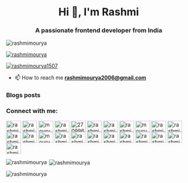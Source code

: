 <h1 align="center">Hi 👋, I'm Rashmi</h1>
<h3 align="center">A passionate frontend developer from India</h3>

<p align="left"> <img src="https://komarev.com/ghpvc/?username=rashmimourya&label=Profile%20views&color=0e75b6&style=flat" alt="rashmimourya" /> </p>

<p align="left"> <a href="https://github.com/ryo-ma/github-profile-trophy"><img src="https://github-profile-trophy.vercel.app/?username=rashmimourya" alt="rashmimourya" /></a> </p>

<p align="left"> <a href="https://twitter.com/mourya__rashmi" target="blank"><img src="https://img.shields.io/twitter/follow/mourya__rashmi?logo=twitter&style=for-the-badge" alt="rashmimourya1507" /></a> </p>

- 📫 How to reach me **rashmimourya2006@gmail.com**

### Blogs posts
<!-- BLOG-POST-LIST:START -->
<!-- BLOG-POST-LIST:END -->

<h3 align="left">Connect with me:</h3>
<p align="left">
<a href="https://codepen.io/rashmimourya" target="blank"><img align="center" src="https://raw.githubusercontent.com/rahuldkjain/github-profile-readme-generator/master/src/images/icons/Social/codepen.svg" alt="rashmimourya" height="30" width="40" /></a>
<a href="https://dev.to/rashmimourya" target="blank"><img align="center" src="https://raw.githubusercontent.com/rahuldkjain/github-profile-readme-generator/master/src/images/icons/Social/devto.svg" alt="rashmimourya" height="30" width="40" /></a>
<a href="https://twitter.com/mourya__rashmi" target="blank"><img align="center" src="https://raw.githubusercontent.com/rahuldkjain/github-profile-readme-generator/master/src/images/icons/Social/twitter.svg" alt="mourya__rashmi" height="30" width="40" /></a>
<a href="https://linkedin.com/in/rashmimourya" target="blank"><img align="center" src="https://raw.githubusercontent.com/rahuldkjain/github-profile-readme-generator/master/src/images/icons/Social/linked-in-alt.svg" alt="rashmimourya" height="30" width="40" /></a>
<a href="https://stackoverflow.com/users/27099691" target="blank"><img align="center" src="https://raw.githubusercontent.com/rahuldkjain/github-profile-readme-generator/master/src/images/icons/Social/stack-overflow.svg" alt="27099691" height="30" width="40" /></a>
<a href="https://codesandbox.io/u/rashmimourya" target="blank"><img align="center" src="https://raw.githubusercontent.com/rahuldkjain/github-profile-readme-generator/master/src/images/icons/Social/codesandbox.svg" alt="rashmimourya" height="30" width="40" /></a>
<a href="https://kaggle.com/rashmimourya" target="blank"><img align="center" src="https://raw.githubusercontent.com/rahuldkjain/github-profile-readme-generator/master/src/images/icons/Social/kaggle.svg" alt="rashmimourya" height="30" width="40" /></a>
<a href="https://facebook.com/rashmimourya1507" target="blank"><img align="center" src="https://raw.githubusercontent.com/rahuldkjain/github-profile-readme-generator/master/src/images/icons/Social/facebook.svg" alt="rashmimourya1507" height="30" width="40" /></a>
<a href="https://instagram.com/mourya__rashmi" target="blank"><img align="center" src="https://raw.githubusercontent.com/rahuldkjain/github-profile-readme-generator/master/src/images/icons/Social/instagram.svg" alt="mourya__rashmi" height="30" width="40" /></a>
<a href="https://dribbble.com/rashmimourya" target="blank"><img align="center" src="https://raw.githubusercontent.com/rahuldkjain/github-profile-readme-generator/master/src/images/icons/Social/dribbble.svg" alt="rashmimourya" height="30" width="40" /></a>
<a href="https://www.behance.net/rashmi_mourya" target="blank"><img align="center" src="https://raw.githubusercontent.com/rahuldkjain/github-profile-readme-generator/master/src/images/icons/Social/behance.svg" alt="rashmi_mourya" height="30" width="40" /></a>
<a href="https://hashnode.com/@rashmimourya" target="blank"><img align="center" src="https://raw.githubusercontent.com/rahuldkjain/github-profile-readme-generator/master/src/images/icons/Social/hashnode.svg" alt="rashmimourya" height="30" width="40" /></a>
<a href="https://medium.com/@rashmimourya" target="blank"><img align="center" src="https://raw.githubusercontent.com/rahuldkjain/github-profile-readme-generator/master/src/images/icons/Social/medium.svg" alt="rashmimourya" height="30" width="40" /></a>
<a href="https://www.youtube.com/@mourya__rashmi" target="blank"><img align="center" src="https://raw.githubusercontent.com/rahuldkjain/github-profile-readme-generator/master/src/images/icons/Social/youtube.svg" alt="mourya__rashmi" height="30" width="40" /></a>
<a href="https://www.codechef.com/users/rashmimourya" target="blank"><img align="center" src="https://cdn.jsdelivr.net/npm/simple-icons@3.1.0/icons/codechef.svg" alt="rashmimourya" height="30" width="40" /></a>
<a href="https://www.hackerrank.com/profile/@rashmimourya" target="blank"><img align="center" src="https://raw.githubusercontent.com/rahuldkjain/github-profile-readme-generator/master/src/images/icons/Social/hackerrank.svg" alt="rashmimourya" height="30" width="40" /></a>
<a href="https://codeforces.com/profile/rashmimourya" target="blank"><img align="center" src="https://raw.githubusercontent.com/rahuldkjain/github-profile-readme-generator/master/src/images/icons/Social/codeforces.svg" alt="rashmimourya" height="30" width="40" /></a>
<a href="https://www.leetcode.com/rashmimourya" target="blank"><img align="center" src="https://raw.githubusercontent.com/rahuldkjain/github-profile-readme-generator/master/src/images/icons/Social/leet-code.svg" alt="rashmimourya" height="30" width="40" /></a>
<a href="https://www.hackerearth.com/@rashmimourya" target="blank"><img align="center" src="https://raw.githubusercontent.com/rahuldkjain/github-profile-readme-generator/master/src/images/icons/Social/hackerearth.svg" alt="rashmimourya" height="30" width="40" /></a>
<a href="https://auth.geeksforgeeks.org/user/rashmimourya" target="blank"><img align="center" src="https://raw.githubusercontent.com/rahuldkjain/github-profile-readme-generator/master/src/images/icons/Social/geeks-for-geeks.svg" alt="rashmimourya" height="30" width="40" /></a>
<a href="https://www.topcoder.com/members/rashmimourya" target="blank"><img align="center" src="https://raw.githubusercontent.com/rahuldkjain/github-profile-readme-generator/master/src/images/icons/Social/topcoder.svg" alt="rashmimourya" height="30" width="40" /></a>
<a href="https://discord.gg/rashmimourya" target="blank"><img align="center" src="https://raw.githubusercontent.com/rahuldkjain/github-profile-readme-generator/master/src/images/icons/Social/discord.svg" alt="rashmimourya" height="30" width="40" /></a>
<a href="/rashmimourya" target="blank"><img align="center" src="https://raw.githubusercontent.com/rahuldkjain/github-profile-readme-generator/master/src/images/icons/Social/rss.svg" alt="rashmimourya" height="30" width="40" /></a>
</p>


<p><img align="left" src="https://github-readme-stats.vercel.app/api/top-langs?username=rashmimourya&show_icons=true&locale=en&layout=compact" alt="rashmimourya" /></p>

<p>&nbsp;<img align="center" src="https://github-readme-stats.vercel.app/api?username=rashmimourya&show_icons=true&locale=en" alt="rashmimourya" /></p>

<p><img align="center" src="https://github-readme-streak-stats.herokuapp.com/?user=rashmimourya&" alt="rashmimourya" /></p>
